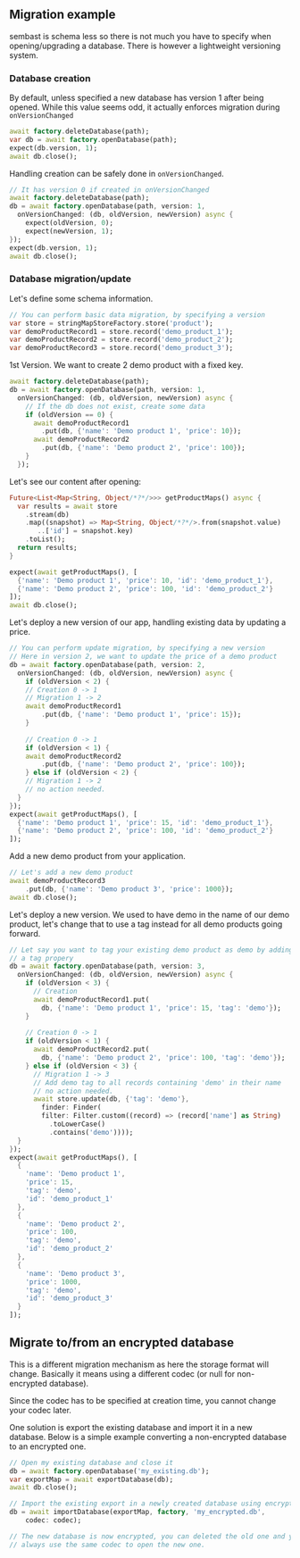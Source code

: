 ## Migration example

sembast is schema less so there is not much you have to specify when opening/upgrading a database.
There is however a lightweight versioning system.

### Database creation

By default, unless specified a new database has version 1
after being opened. While this value seems odd, it actually enforces
migration during `onVersionChanged`

```dart
await factory.deleteDatabase(path);
var db = await factory.openDatabase(path);
expect(db.version, 1);
await db.close();
```

Handling creation can be safely done in `onVersionChanged`.

```dart
// It has version 0 if created in onVersionChanged
await factory.deleteDatabase(path);
db = await factory.openDatabase(path, version: 1,
  onVersionChanged: (db, oldVersion, newVersion) async {
    expect(oldVersion, 0);
    expect(newVersion, 1);
});
expect(db.version, 1);
await db.close();
```

### Database migration/update

Let's define some schema information.

```dart
// You can perform basic data migration, by specifying a version
var store = stringMapStoreFactory.store('product');
var demoProductRecord1 = store.record('demo_product_1');
var demoProductRecord2 = store.record('demo_product_2');
var demoProductRecord3 = store.record('demo_product_3');
```

1st Version. We want to create 2 demo product with a fixed key.

```dart
await factory.deleteDatabase(path);
db = await factory.openDatabase(path, version: 1,
  onVersionChanged: (db, oldVersion, newVersion) async {
    // If the db does not exist, create some data
    if (oldVersion == 0) {
      await demoProductRecord1
        .put(db, {'name': 'Demo product 1', 'price': 10});
      await demoProductRecord2
        .put(db, {'name': 'Demo product 2', 'price': 100});
    }
  });
```

Let's see our content after opening:

```dart
Future<List<Map<String, Object/*?*/>>> getProductMaps() async {
  var results = await store
    .stream(db)
    .map((snapshot) => Map<String, Object/*?*/>.from(snapshot.value)
       ..['id'] = snapshot.key)
    .toList();
  return results;
}

expect(await getProductMaps(), [
  {'name': 'Demo product 1', 'price': 10, 'id': 'demo_product_1'},
  {'name': 'Demo product 2', 'price': 100, 'id': 'demo_product_2'}
]);
await db.close();
```

Let's deploy a new version of our app, handling existing data by
updating a price.

```dart
// You can perform update migration, by specifying a new version
// Here in version 2, we want to update the price of a demo product
db = await factory.openDatabase(path, version: 2,
  onVersionChanged: (db, oldVersion, newVersion) async {
    if (oldVersion < 2) {
    // Creation 0 -> 1
    // Migration 1 -> 2
    await demoProductRecord1
        .put(db, {'name': 'Demo product 1', 'price': 15});
    }
    
    // Creation 0 -> 1
    if (oldVersion < 1) {
    await demoProductRecord2
        .put(db, {'name': 'Demo product 2', 'price': 100});
    } else if (oldVersion < 2) {
    // Migration 1 -> 2
    // no action needed.
  }
});
expect(await getProductMaps(), [
  {'name': 'Demo product 1', 'price': 15, 'id': 'demo_product_1'},
  {'name': 'Demo product 2', 'price': 100, 'id': 'demo_product_2'}
]);
```

Add a new demo product from your application.
```dart
// Let's add a new demo product
await demoProductRecord3
    .put(db, {'name': 'Demo product 3', 'price': 1000});
await db.close();
```

Let's deploy a new version. We used to have demo in the name of our demo
product, let's change that to use a tag instead for all demo products
going forward.

```dart
// Let say you want to tag your existing demo product as demo by adding
// a tag propery
db = await factory.openDatabase(path, version: 3,
  onVersionChanged: (db, oldVersion, newVersion) async {
    if (oldVersion < 3) {
      // Creation
      await demoProductRecord1.put(
        db, {'name': 'Demo product 1', 'price': 15, 'tag': 'demo'});
    }
    
    // Creation 0 -> 1
    if (oldVersion < 1) {
      await demoProductRecord2.put(
        db, {'name': 'Demo product 2', 'price': 100, 'tag': 'demo'});
    } else if (oldVersion < 3) {
      // Migration 1 -> 3
      // Add demo tag to all records containing 'demo' in their name
      // no action needed.
      await store.update(db, {'tag': 'demo'},
        finder: Finder(
        filter: Filter.custom((record) => (record['name'] as String)
          .toLowerCase()
          .contains('demo'))));
  }
});
expect(await getProductMaps(), [
  {
    'name': 'Demo product 1',
    'price': 15,
    'tag': 'demo',
    'id': 'demo_product_1'
  },
  {
    'name': 'Demo product 2',
    'price': 100,
    'tag': 'demo',
    'id': 'demo_product_2'
  },
  {
    'name': 'Demo product 3',
    'price': 1000,
    'tag': 'demo',
    'id': 'demo_product_3'
  }
]);
```

## Migrate to/from an encrypted database

This is a different migration mechanism as here the storage format will change. Basically it means
using a different codec (or null for non-encrypted database).

Since the codec has to be specified at creation time, you cannot change your codec later.

One solution is export the existing database and import it in a new database. Below is a simple
example converting a non-encrypted database to an encrypted one.

```dart
// Open my existing database and close it
db = await factory.openDatabase('my_existing.db');
var exportMap = await exportDatabase(db);
await db.close();

// Import the existing export in a newly created database using encryption
db = await importDatabase(exportMap, factory, 'my_encrypted.db',
    codec: codec);

// The new database is now encrypted, you can deleted the old one and you must
// always use the same codec to open the new one.
```